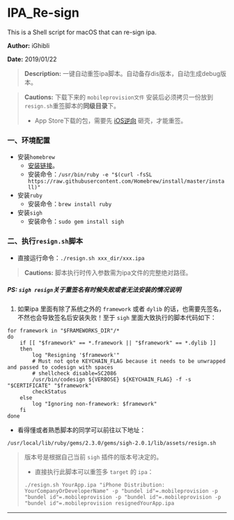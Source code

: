 # IPA_Re-sign
This is a Shell script for macOS that can re-sign ipa.

**Author:** iGhibli

**Date:** 2019/01/22



> **Description:** 一键自动重签ipa脚本。自动备存dis版本，自动生成debug版本。

> **Cautions:** 下载下来的 `mobileprovision文件` 安装后必须拷贝一份放到`resign.sh`重签脚本的**同级目录**下。
>
> - App Store下载的包，需要先 [iOS逆向](http://iosre.com/) 砸壳，才能重签。

### 一、环境配置

- 安装`homebrew`
  - [安装链接](https://brew.sh/)。
  - 安装命令：`/usr/bin/ruby -e "$(curl -fsSL https://raw.githubusercontent.com/Homebrew/install/master/install)"`
- 安装`ruby`
  - 安装命令：`brew install ruby`
- 安装`sigh`
  - 安装命令：`sudo gem install sigh`

### 二、执行`resign.sh`脚本

- 直接运行命令：`./resign.sh xxx_dir/xxx.ipa`

> **Cautions:** 脚本执行时传入参数需为ipa文件的完整绝对路径。



##### PS: `sigh resign`关于重签名有时候失败或者无法安装的情况说明

1. 如果ipa 里面有除了系统之外的 `framework` 或者 `dylib` 的话，也需要先签名，不然也会导致签名后安装失败！至于 `sigh` 里面大致执行的脚本代码如下：

```shell
for framework in "$FRAMEWORKS_DIR"/*
do
	if [[ "$framework" == *.framework || "$framework" == *.dylib ]]
	then
		log "Resigning '$framework'"
		# Must not qote KEYCHAIN_FLAG because it needs to be unwrapped and passed to codesign with spaces
		# shellcheck disable=SC2086
		/usr/bin/codesign ${VERBOSE} ${KEYCHAIN_FLAG} -f -s "$CERTIFICATE" "$framework"
		checkStatus
	else
		log "Ignoring non-framework: $framework"
	fi
done
```

- 看得懂或者熟悉脚本的同学可以前往以下地址：

```shell
/usr/local/lib/ruby/gems/2.3.0/gems/sigh-2.0.1/lib/assets/resign.sh
```
> 版本号是根据自己当前 `sigh` 插件的版本号决定的。
>
> - 直接执行此脚本可以重签多 `target` 的 `ipa`：
> ```shell
> ./resign.sh YourApp.ipa "iPhone Distribution: YourCompanyOrDeveloperName" -p "bundel id"=.mobileprovision -p "bundel id"=.mobileprovision -p "bundel id"=.mobileprovision -p "bundel id"=.mobileprovision resignedYourApp.ipa
> ```



---